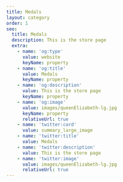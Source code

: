 ```yaml
---
title: Medals
layout: category
order: 1
seo:
  title: Medals
  description: This is the store page
  extra:
    - name: 'og:type'
      value: website
      keyName: property
    - name: 'og:title'
      value: Medals
      keyName: property
    - name: 'og:description'
      value: This is the store page
      keyName: property
    - name: 'og:image'
      value: images/queenElizabeth-lg.jpg
      keyName: property
      relativeUrl: true
    - name: 'twitter:card'
      value: summary_large_image
    - name: 'twitter:title'
      value: Medals
    - name: 'twitter:description'
      value: This is the store page
    - name: 'twitter:image'
      value: images/queenElizabeth-lg.jpg
      relativeUrl: true
---
```

